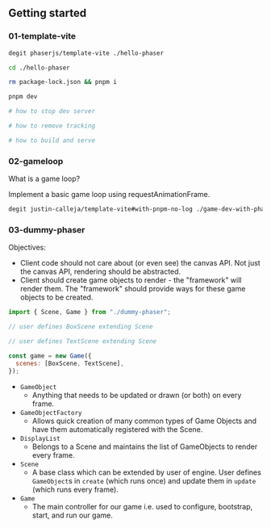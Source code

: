 ## Getting started

### 01-template-vite

```sh
degit phaserjs/template-vite ./hello-phaser

cd ./hello-phaser

rm package-lock.json && pnpm i

pnpm dev

# how to stop dev server

# how to remove tracking

# how to build and serve
```

### 02-gameloop

What is a game loop?

Implement a basic game loop using requestAnimationFrame.

```sh
degit justin-calleja/template-vite#with-pnpm-no-log ./game-dev-with-phaser/01-gameloop
```

### 03-dummy-phaser

Objectives:

- Client code should not care about (or even see) the canvas API. Not just the canvas API, rendering should be abstracted.
- Client should create game objects to render - the "framework" will render them. The "framework" should provide ways for these game objects to be created.

```js
import { Scene, Game } from "./dummy-phaser";

// user defines BoxScene extending Scene

// user defines TextScene extending Scene

const game = new Game({
  scenes: [BoxScene, TextScene],
});
```

- `GameObject`
    - Anything that needs to be updated or drawn (or both) on every frame.
- `GameObjectFactory`
    - Allows quick creation of many common types of Game Objects and have them automatically registered with the Scene.
- `DisplayList`
    - Belongs to a Scene and maintains the list of GameObjects to render every frame.
- `Scene`
    - A base class which can be extended by user of engine. User defines `GameObject`s in `create` (which runs once) and update them in `update` (which runs every frame).
- `Game`
    - The main controller for our game i.e. used to configure, bootstrap, start, and run our game.
